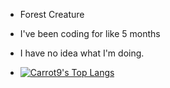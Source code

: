 - Forest Creature

- I've been coding for like 5 months

- I have no idea what I'm doing.

- [![Carrot9's Top Langs](https://github-readme-stats.vercel.app/api/top-langs/?username=Carrot-9&layout=pie&theme=tokyonight&langs_count=20&hide=SCSS)](https://github.com/Carrot-9/github-readme-stats)
